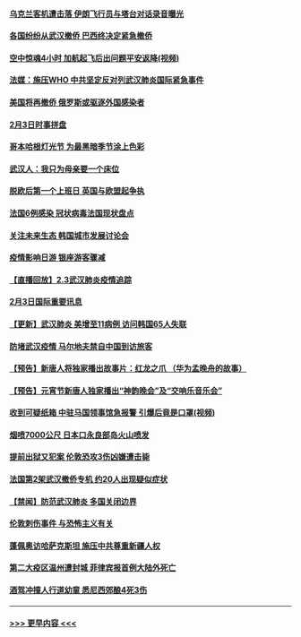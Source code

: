 #### [乌克兰客机遭击落 伊朗飞行员与塔台对话录音曝光](../pages/prog202/a102768645.md?t=02041222) 
#### [各国纷纷从武汉撤侨 巴西终决定紧急撤侨](../pages/prog202/a102768630.md?t=02041222) 
#### [空中惊魂4小时 加航起飞后出问题平安返降(视频)](../pages/prog202/a102768601.md?t=02041222) 
#### [法媒：施压WHO 中共坚定反对列武汉肺炎国际紧急事件](../pages/prog202/a102768584.md?t=02041222) 
#### [美国将再撤侨 俄罗斯或驱逐外国感染者](../pages/prog202/a102768247.md?t=02041222) 
#### [2月3日时事拼盘](../pages/prog202/a102768402.md?t=02041222) 
#### [哥本哈根灯光节 为最黑暗季节涂上色彩](../pages/prog202/a102768369.md?t=02041222) 
#### [武汉人：我只为母亲要一个床位](../pages/prog202/a102768250.md?t=02041222) 
#### [脱欧后第一个上班日 英国与欧盟起争执](../pages/prog202/a102768252.md?t=02041222) 
#### [法国6例感染 冠状病毒法国现状盘点](../pages/prog202/a102768157.md?t=02041222) 
#### [关注未来生态 韩国城市发展讨论会](../pages/prog202/a102768153.md?t=02041222) 
#### [疫情影响日游 银座游客骤减](../pages/prog202/a102768160.md?t=02041222) 
#### [【直播回放】2.3武汉肺炎疫情追踪](../pages/prog202/a102768128.md?t=02041222) 
#### [2月3日国际重要讯息](../pages/prog202/a102767896.md?t=02041222) 
#### [【更新】武汉肺炎 美增至11病例 访问韩国65人失联](../pages/prog202/a102758911.md?t=02041222) 
#### [防堵武汉疫情 马尔地夫禁自中国到访旅客](../pages/prog202/a102767847.md?t=02041222) 
#### [【预告】新唐人将独家播出故事片：红龙之爪 （华为孟晚舟的故事）](../pages/prog202/a102767728.md?t=02041222) 
#### [【预告】元宵节新唐人独家播出“神韵晚会”及“交响乐音乐会”](../pages/prog202/a102767674.md?t=02041222) 
#### [收到可疑纸箱 中驻马国领事馆急报警 引爆后竟是口罩(视频)](../pages/prog202/a102767695.md?t=02041222) 
#### [烟喷7000公尺 日本口永良部岛火山喷发](../pages/prog202/a102767687.md?t=02041222) 
#### [提前出狱又犯案 伦敦恐攻3伤凶嫌遭击毙](../pages/prog202/a102767635.md?t=02041222) 
#### [法国第2架武汉撤侨专机 约20人出现疑似症状](../pages/prog202/a102767617.md?t=02041222) 
#### [【禁闻】防范武汉肺炎  多国关闭边界](../pages/prog202/a102767542.md?t=02041222) 
#### [伦敦刺伤事件 与恐怖主义有关](../pages/prog202/a102767509.md?t=02041222) 
#### [蓬佩奥访哈萨克斯坦 施压中共尊重新疆人权](../pages/prog202/a102767395.md?t=02041222) 
#### [第二大疫区温州遭封城 菲律宾报首例大陆外死亡](../pages/prog202/a102767388.md?t=02041222) 
#### [酒驾冲撞人行道幼童 悉尼西郊酿4死3伤](../pages/prog202/a102767238.md?t=02041222) 

----
#### [ >>> 更早内容 <<< ](../indexes/prog202-earlier.md)
